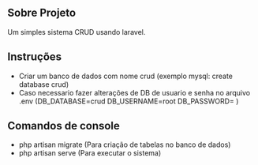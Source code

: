 ## Sobre Projeto

Um simples sistema CRUD usando laravel.

## Instruções

- Criar um banco de dados com nome crud (exemplo mysql: create database crud)
- Caso necessario fazer alterações de DB de usuario e senha no arquivo .env (DB_DATABASE=crud DB_USERNAME=root DB_PASSWORD= )

## Comandos de console

- php artisan migrate (Para criação de tabelas no banco de dados)
- php artisan serve (Para executar o sistema)



